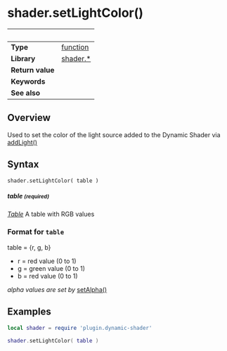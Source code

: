 # shader.setLightColor()

|                      | &nbsp; 
| -------------------- | ---------------------------------------------------------------
| __Type__             | [function](http://docs.coronalabs.com/api/type/Function.html)
| __Library__          | [shader.*](README.md)
| __Return value__     | 
| __Keywords__         | 
| __See also__         | 


## Overview

Used to set the color of the light source added to the Dynamic Shader via [addLight()](addLight.markdown)


## Syntax

	shader.setLightColor( table )

##### table <small>(required)</small>
_[Table](http://docs.coronalabs.com/api/type/Table.html)_  A table with RGB values


### Format for `table`
  table = {r, g, b}
  - r = red value (0 to 1)
  - g = green value (0 to 1)
  - b = red value (0 to 1)
  
*alpha values are set by* [setAlpha()](setAlpha.markdown)


## Examples

``````lua
local shader = require 'plugin.dynamic-shader'

shader.setLightColor( table )
``````
